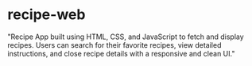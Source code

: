 # recipe-web
"Recipe App built using HTML, CSS, and JavaScript to fetch and display recipes. Users can search for their favorite recipes, view detailed instructions, and close recipe details with a responsive and clean UI."
